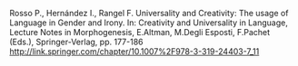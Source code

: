 Rosso P., Hernández I., Rangel F. Universality and Creativity: The usage of Language in Gender and Irony. In: Creativity and Universality in Language, Lecture Notes in Morphogenesis, E.Altman, M.Degli Esposti, F.Pachet (Eds.), Springer-Verlag, pp. 177-186 http://link.springer.com/chapter/10.1007%2F978-3-319-24403-7_11
